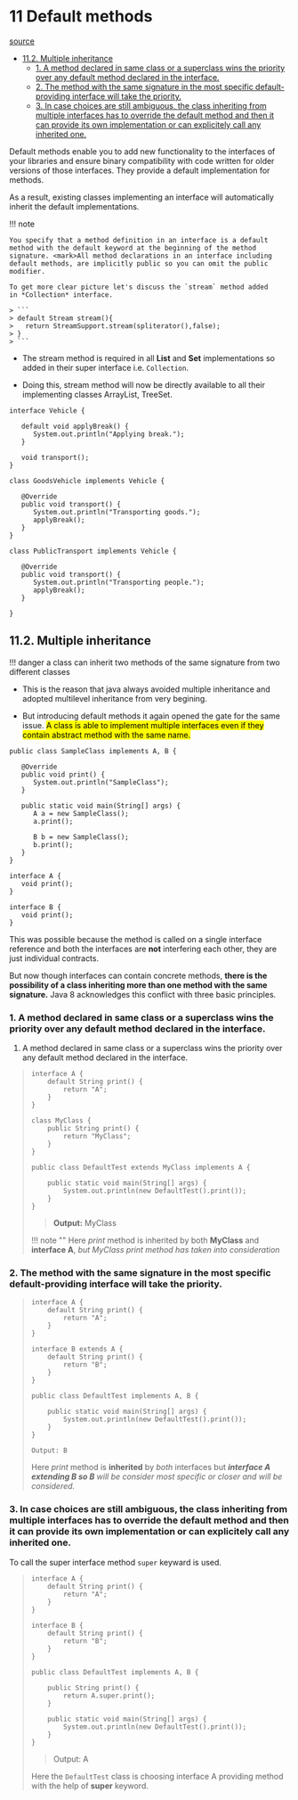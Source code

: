# 11 Default methods
[source](https://java8tips.readthedocs.io/en/stable/default.html#default-methods "Permalink to this headline")

* [11.2. Multiple inheritance](#112-multiple-inheritance)
  * [1. A method declared in same class or a superclass wins the priority over any default method declared in the interface.](#1-a-method-declared-in-same-class-or-a-superclass-wins-the-priority-over-any-default-method-declared-in-the-interface)
  * [2. The method with the same signature in the most specific default-providing interface will take the priority.](#2-the-method-with-the-same-signature-in-the-most-specific-default-providing-interface-will-take-the-priority)
  * [3. In case choices are still ambiguous, the class inheriting from multiple interfaces has to override the default method and then it can provide its own implementation or can explicitely call any inherited one.](#3-in-case-choices-are-still-ambiguous-the-class-inheriting-from-multiple-interfaces-has-to-override-the-default-method-and-then-it-can-provide-its-own-implementation-or-can-explicitely-call-any-inherited-one)

Default methods enable you to add new functionality to the interfaces of your libraries and ensure binary compatibility with code written for older versions of those interfaces. They provide a default implementation for methods. 

As a result, existing classes implementing an interface will automatically inherit the default implementations. 
    

!!! note 
    
    You specify that a method definition in an interface is a default method with the default keyword at the beginning of the method signature. <mark>All method declarations in an interface including default methods, are implicitly public so you can omit the public modifier.

    To get more clear picture let's discuss the `stream` method added in *Collection* interface.

    > ```
    > default Stream stream(){
    >   return StreamSupport.stream(spliterator(),false);
    > }
    > ```

* The stream method is required in all **List** and **Set** implementations so added in their super interface i.e. `Collection`. 

* Doing this, stream method will now be directly available to all their implementing classes ArrayList, TreeSet. 

```
interface Vehicle {

   default void applyBreak() {
      System.out.println("Applying break.");
   }

   void transport();
}

class GoodsVehicle implements Vehicle {

   @Override
   public void transport() {
      System.out.println("Transporting goods.");
      applyBreak();
   }
}

class PublicTransport implements Vehicle {

   @Override
   public void transport() {
      System.out.println("Transporting people.");
      applyBreak();
   }

}

```

## 11.2. Multiple inheritance

!!! danger a class can inherit two methods of the same signature from two different classes

* This is the reason that java always avoided multiple inheritance and adopted multilevel inheritance from very begining. 

* But introducing default methods it again opened the gate for the same issue. <mark>A class is able to implement multiple interfaces even if they contain abstract method with the same name.

```
public class SampleClass implements A, B {

   @Override
   public void print() {
      System.out.println("SampleClass");
   }

   public static void main(String[] args) {
      A a = new SampleClass();
      a.print();

      B b = new SampleClass();
      b.print();
   }
}

interface A {
   void print();
}

interface B {
   void print();
}

```

This was possible because the method is called on a single interface reference and both the interfaces are **not** interfering each other, they are just individual contracts. 

But now though interfaces can contain concrete methods, **there is the possibility of a class inheriting more than one method with the same signature.** Java 8 acknowledges this conflict with three basic principles.

### 1.  A method declared in same class or a superclass wins the priority over any default method declared in the interface.

1.  A method declared in same class or a superclass wins the priority over any default method declared in the interface.

> ```
> interface A {
>     default String print() {
>         return "A";
>     }
> }
>
> class MyClass {
>     public String print() {
>         return "MyClass";
>     }
> }
>
> public class DefaultTest extends MyClass implements A {
>
>     public static void main(String[] args) {
>         System.out.println(new DefaultTest().print());
>     }
> }
>```
> > **Output:** MyClass
>
> !!!  note ""
>     Here *print* method is inherited by both **MyClass** and **interface A**, _but MyClass print method has taken into consideration_


### 2.  The method with the same signature in the most specific default-providing interface will take the priority.

> ```
> interface A {
>     default String print() {
>         return "A";
>     }
> }
>
> interface B extends A {
>     default String print() {
>         return "B";
>     }
> }
>
> public class DefaultTest implements A, B {
>
>     public static void main(String[] args) {
>         System.out.println(new DefaultTest().print());
>     }
> }
>
> Output: B
>
> ```
>
> Here *print* method is **inherited** by *both* interfaces but _**interface A extending B so B** will be consider most specific or closer and will be considered._


### 3.  In case choices are still ambiguous, the class inheriting from multiple interfaces has to override the default method and then it can provide its own implementation or can explicitely call any inherited one. 

To call the super interface method `super` keyward is used.

> ```
> interface A {
>     default String print() {
>         return "A";
>     }
> }
>
> interface B {
>     default String print() {
>         return "B";
>     }
> }
>
> public class DefaultTest implements A, B {
>
>     public String print() {
>         return A.super.print();
>     }
>
>     public static void main(String[] args) {
>         System.out.println(new DefaultTest().print());
>     }
> }
>```
> > Output: A
>
> Here the `DefaultTest` class is choosing interface A providing method with the help of **super** keyword.
